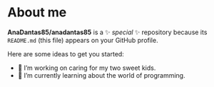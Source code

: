 # About me


**AnaDantas85/anadantas85** is a ✨ _special_ ✨ repository because its `README.md` (this file) appears on your GitHub profile.

Here are some ideas to get you started:

- 🔭 I’m working on caring for my two sweet kids.
- 🌱 I’m currently learning about the world of programming.

